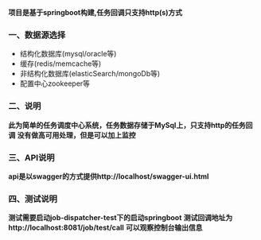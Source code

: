 **项目是基于springboot构建,任务回调只支持http(s)方式**

### 一、数据源选择

- 结构化数据库(mysql/oracle等)
- 缓存(redis/memcache等)
- 非结构化数据库(elasticSearch/mongoDb等)
- 配置中心zookeeper等

### 二、说明

**此为简单的任务调度中心系统，任务数据存储于MySql上，只支持http的任务回调**
**没有做高可用处理，但是可以加上监控**

### 三、API说明

**api是以swagger的方式提供http://localhost/swagger-ui.html**

### 四、测试说明

**测试需要启动job-dispatcher-test下的启动springboot**
**测试回调地址为http://localhost:8081/job/test/call**
**可以观察控制台输出信息**

